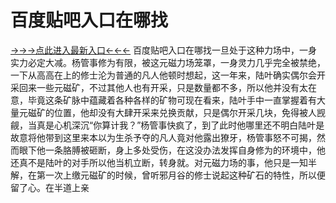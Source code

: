 # 百度贴吧入口在哪找

<a href="https://8h6e.com ">→→→点此进入最新入口←←←</a >
百度贴吧入口在哪找一旦处于这种力场中，一身实力必定大减。杨管事修为有限，被这元磁力场笼罩，一身灵力几乎完全被禁绝，一下从高高在上的修士沦为普通的凡人他顿时想起，这一年来，陆叶确实偶尔会开采回来一些元磁矿，不过其他人也有开采，只是数量都不多，所以他并没有太在意，毕竟这条矿脉中蕴藏着各种各样的矿物可现在看来，陆叶手中一直掌握着有大量元磁矿的位置，他却没有大肆开采来兑换贡献，只是偶尔开采几块，免得被人觊觎，当真是心机深沉“你算计我？”杨管事快疯了，到了此时他哪里还不明白陆叶是故意将他带到这里来本以为生杀予夺的凡人竟对他露出獠牙，杨管事怒不可揭，然而眼下他一条胳膊被砸断，身上多处受伤，在这没办法发挥自身修为的环境中，他还真不是陆叶的对手所以他当机立断，转身就。对元磁力场的事，他只是一知半解，在第一次上缴元磁矿的时候，曾听邪月谷的修士说起这种矿石的特性，所以便留了心。在半道上亲
